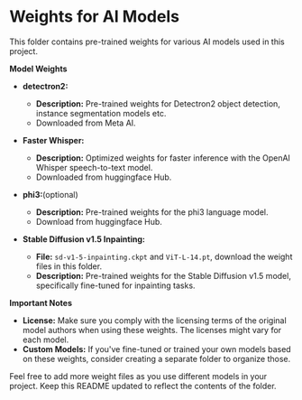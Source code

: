 # Weights for AI Models

This folder contains pre-trained weights for various AI models used in this project.

**Model Weights**

- **detectron2:**

  - **Description:** Pre-trained weights for Detectron2 object detection, instance segmentation models etc.
  - Downloaded from Meta AI.

- **Faster Whisper:**

  - **Description:** Optimized weights for faster inference with the OpenAI Whisper speech-to-text model.
  - Downloaded from huggingface Hub.

- **phi3:**(optional)

  - **Description:** Pre-trained weights for the phi3 language model.
  - Download from huggingface Hub.

- **Stable Diffusion v1.5 Inpainting:**
  - **File:** `sd-v1-5-inpainting.ckpt` and `ViT-L-14.pt`, download the weight files in this folder.
  - **Description:** Pre-trained weights for the Stable Diffusion v1.5 model, specifically fine-tuned for inpainting tasks.

**Important Notes**

- **License:** Make sure you comply with the licensing terms of the original model authors when using these weights. The licenses might vary for each model.
- **Custom Models:** If you've fine-tuned or trained your own models based on these weights, consider creating a separate folder to organize those.

Feel free to add more weight files as you use different models in your project. Keep this README updated to reflect the contents of the folder.
